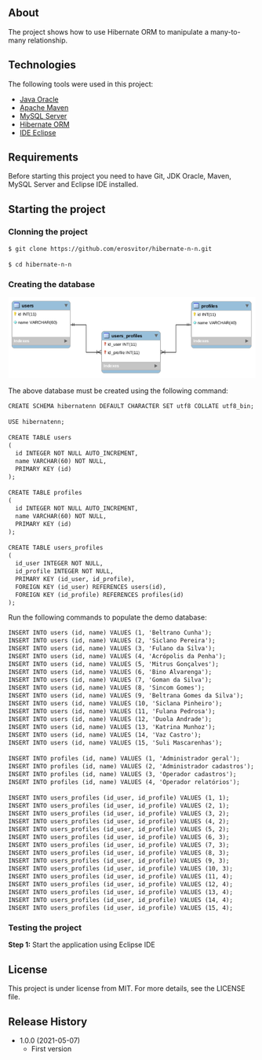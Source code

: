 ## About
The project shows how to use Hibernate ORM to manipulate a many-to-many relationship.

## Technologies
The following tools were used in this project:

* [Java Oracle](https://www.oracle.com/java/)
* [Apache Maven](https://maven.apache.org/)
* [MySQL Server](https://www.mysql.com/)
* [Hibernate ORM](https://hibernate.org/orm/)
* [IDE Eclipse](https://www.eclipse.org/)

## Requirements
Before starting this project you need to have Git, JDK Oracle, Maven, MySQL Server and Eclipse IDE installed.

## Starting the project

### Clonning the project
```
$ git clone https://github.com/erosvitor/hibernate-n-n.git

$ cd hibernate-n-n
```

### Creating the database
![](references/hibernate-n-n.png)

The above database must be created using the following command:

```
CREATE SCHEMA hibernatenn DEFAULT CHARACTER SET utf8 COLLATE utf8_bin;

USE hibernatenn;

CREATE TABLE users
(
  id INTEGER NOT NULL AUTO_INCREMENT,
  name VARCHAR(60) NOT NULL,
  PRIMARY KEY (id)
);

CREATE TABLE profiles
(
  id INTEGER NOT NULL AUTO_INCREMENT,
  name VARCHAR(60) NOT NULL,
  PRIMARY KEY (id)
);

CREATE TABLE users_profiles
(
  id_user INTEGER NOT NULL,
  id_profile INTEGER NOT NULL,
  PRIMARY KEY (id_user, id_profile),
  FOREIGN KEY (id_user) REFERENCES users(id),
  FOREIGN KEY (id_profile) REFERENCES profiles(id)
);
```

Run the following commands to populate the demo database:

```
INSERT INTO users (id, name) VALUES (1, 'Beltrano Cunha');
INSERT INTO users (id, name) VALUES (2, 'Siclano Pereira');
INSERT INTO users (id, name) VALUES (3, 'Fulano da Silva');
INSERT INTO users (id, name) VALUES (4, 'Acrópolis da Penha');
INSERT INTO users (id, name) VALUES (5, 'Mitrus Gonçalves');
INSERT INTO users (id, name) VALUES (6, 'Bino Alvarenga');
INSERT INTO users (id, name) VALUES (7, 'Goman da Silva');
INSERT INTO users (id, name) VALUES (8, 'Sincom Gomes');
INSERT INTO users (id, name) VALUES (9, 'Beltrana Gomes da Silva');
INSERT INTO users (id, name) VALUES (10, 'Siclana Pinheiro');
INSERT INTO users (id, name) VALUES (11, 'Fulana Pedrosa');
INSERT INTO users (id, name) VALUES (12, 'Duola Andrade');
INSERT INTO users (id, name) VALUES (13, 'Katrina Munhoz');
INSERT INTO users (id, name) VALUES (14, 'Vaz Castro');
INSERT INTO users (id, name) VALUES (15, 'Suli Mascarenhas');

INSERT INTO profiles (id, name) VALUES (1, 'Administrador geral');
INSERT INTO profiles (id, name) VALUES (2, 'Administrador cadastros');
INSERT INTO profiles (id, name) VALUES (3, 'Operador cadastros');
INSERT INTO profiles (id, name) VALUES (4, 'Operador relatórios');

INSERT INTO users_profiles (id_user, id_profile) VALUES (1, 1);
INSERT INTO users_profiles (id_user, id_profile) VALUES (2, 1);
INSERT INTO users_profiles (id_user, id_profile) VALUES (3, 2);
INSERT INTO users_profiles (id_user, id_profile) VALUES (4, 2);
INSERT INTO users_profiles (id_user, id_profile) VALUES (5, 2);
INSERT INTO users_profiles (id_user, id_profile) VALUES (6, 3);
INSERT INTO users_profiles (id_user, id_profile) VALUES (7, 3);
INSERT INTO users_profiles (id_user, id_profile) VALUES (8, 3);
INSERT INTO users_profiles (id_user, id_profile) VALUES (9, 3);
INSERT INTO users_profiles (id_user, id_profile) VALUES (10, 3);
INSERT INTO users_profiles (id_user, id_profile) VALUES (11, 4);
INSERT INTO users_profiles (id_user, id_profile) VALUES (12, 4);
INSERT INTO users_profiles (id_user, id_profile) VALUES (13, 4);
INSERT INTO users_profiles (id_user, id_profile) VALUES (14, 4);
INSERT INTO users_profiles (id_user, id_profile) VALUES (15, 4);
```

### Testing the project
**Step 1:** Start the application using Eclipse IDE

## License
This project is under license from MIT. For more details, see the LICENSE file.

## Release History

* 1.0.0 (2021-05-07)
    * First version
